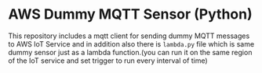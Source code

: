 # AWS Dummy MQTT Sensor (Python)

This repository includes a mqtt client for sending dummy MQTT messages to AWS IoT Service and in addition also there is ```lambda.py``` file which is same dummy sensor just as a lambda function.(you can run it on the same region of the IoT service and set trigger to run every interval of time)